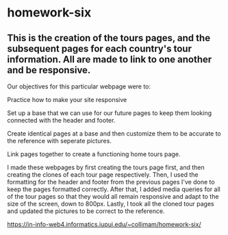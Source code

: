# homework-six
## This is the creation of the tours pages, and the subsequent pages for each country's tour information. All are made to link to one another and be responsive.


Our objectives for this particular webpage were to:

Practice how to make your site responsive

Set up a base that we can use for our future pages to keep them looking connected with the header and footer.

Create identical pages at a base and then customize them to be accurate to the reference with seperate pictures. 

Link pages together to create a functioning home tours page.

I made these webpages by first creating the tours page first, and then creating the clones of each tour page respectively. Then, I used the formatting for the header and footer from the previous pages I've done to keep the pages formatted correctly. After that, I added media queries for all of the tour pages so that they would all remain responsive and adapt to the size of the screen, down to 800px. Lastly, I took all the cloned tour pages and updated the pictures to be correct to the reference.

https://in-info-web4.informatics.iupui.edu/~collimam/homework-six/